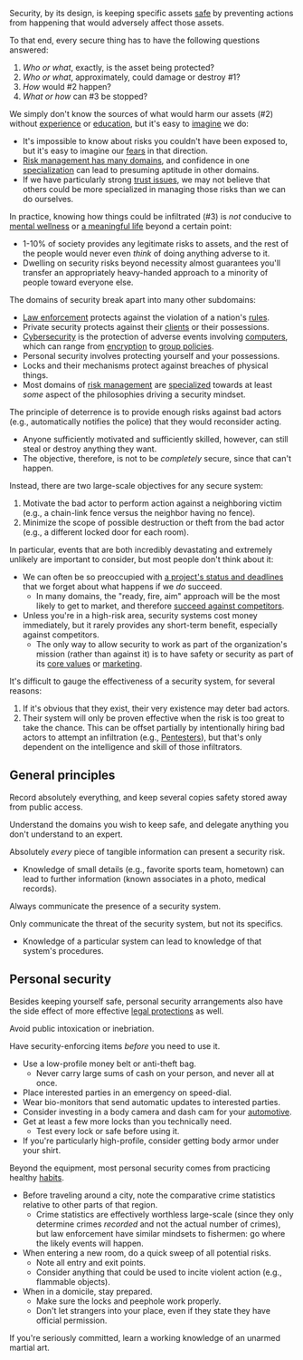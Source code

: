 
Security, by its design, is keeping specific assets [safe](https://gainedin.site/safety/) by preventing actions from happening that would adversely affect those assets.

To that end, every secure thing has to have the following questions answered:

1. *Who or what*, exactly, is the asset being protected?
2. *Who or what*, approximately, could damage or destroy #1?
3. *How* would #2 happen?
4. *What or how* can #3 be stopped?

We simply don't know the sources of what would harm our assets (#2) without [experience](understanding.md) or [education](https://gainedin.site/pedagogy/), but it's easy to [imagine](https://gainedin.site/imagination/) we do:

- It's impossible to know about risks you couldn't have been exposed to, but it's easy to imagine our [fears](https://gainedin.site/fear/) in that direction.
- [Risk management has many domains](/risk-mgmt/), and confidence in one [specialization](https://gainedin.site/specialization-cities/) can lead to presuming aptitude in other domains.
- If we have particularly strong [trust issues](https://gainedin.site/trust/), we may not believe that others could be more specialized in managing those risks than we can do ourselves.

In practice, knowing how things could be infiltrated (#3) is *not* conducive to [mental wellness](https://adequate.life/happiness-3/) or [a meaningful life](https://gainedin.site/good-life/) beyond a certain point:

- 1-10% of society provides any legitimate risks to assets, and the rest of the people would never even *think* of doing anything adverse to it.
- Dwelling on security risks beyond necessity almost guarantees you'll transfer an appropriately heavy-handed approach to a minority of people toward everyone else.

The domains of security break apart into many other subdomains:

- [Law enforcement](/legally-safe/) protects against the violation of a nation's [rules](https://gainedin.site/rules/).
- Private security protects against their [clients](/contracts/) or their possessions.
- [Cybersecurity](https://trendless.tech/security/) is the protection of adverse events involving [computers](https://trendless.tech/), which can range from [encryption](https://trendless.tech/encryption/) to [group policies](https://trendless.tech/compliance/).
- Personal security involves protecting yourself and your possessions.
- Locks and their mechanisms protect against breaches of physical things.
- Most domains of [risk management](/risk-mgmt/) are [specialized](https://gainedin.site/specialization-cities/) towards at least *some* aspect of the philosophies driving a security mindset.

The principle of deterrence is to provide enough risks against bad actors (e.g., automatically notifies the police) that they would reconsider acting.

- Anyone sufficiently motivated and sufficiently skilled, however, can still steal or destroy anything they want.
- The objective, therefore, is not to be *completely* secure, since that can't happen.

Instead, there are two large-scale objectives for any secure system:

1. Motivate the bad actor to perform action against a neighboring victim (e.g., a chain-link fence versus the neighbor having no fence).
2. Minimize the scope of possible destruction or theft from the bad actor (e.g., a different locked door for each room).

In particular, events that are both incredibly devastating and extremely unlikely are important to consider, but most people don't think about it:

- We can often be so preoccupied with [a project's status and deadlines](/mgmt-status/) that we forget about what happens if we *do* succeed.
  - In many domains, the "ready, fire, aim" approach will be the most likely to get to market, and therefore [succeed against competitors](/entrepreneur-plan/).
- Unless you're in a high-risk area, security systems cost money immediately, but it rarely provides any short-term benefit, especially against competitors.
  - The only way to allow security to work as part of the organization's mission (rather than against it) is to have safety or security as part of its [core values](/mgmt-morale/) or [marketing](/marketing/).

It's difficult to gauge the effectiveness of a security system, for several reasons:

1. If it's obvious that they exist, their very existence may deter bad actors.
2. Their system will only be proven effective when the risk is too great to take the chance. This can be offset partially by intentionally hiring bad actors to attempt an infiltration (e.g., [Pentesters](https://trendless.tech/pentest/)), but that's only dependent on the intelligence and skill of those infiltrators.

## General principles

Record absolutely everything, and keep several copies safety stored away from public access.

Understand the domains you wish to keep safe, and delegate anything you don't understand to an expert.

Absolutely *every* piece of tangible information can present a security risk.

- Knowledge of small details (e.g., favorite sports team, hometown) can lead to further information (known associates in a photo, medical records).

Always communicate the presence of a security system.

Only communicate the threat of the security system, but not its specifics.

- Knowledge of a particular system can lead to knowledge of that system's procedures.

## Personal security

Besides keeping yourself safe, personal security arrangements also have the side effect of more effective [legal protections](/legally-safe/) as well.

Avoid public intoxication or inebriation.

Have security-enforcing items *before* you need to use it.

- Use a low-profile money belt or anti-theft bag.
  - Never carry large sums of cash on your person, and never all at once.
- Place interested parties in an emergency on speed-dial.
- Wear bio-monitors that send automatic updates to interested parties.
- Consider investing in a body camera and dash cam for your [automotive](/autos/).
- Get at least a few more locks than you technically need.
  - Test every lock or safe before using it.
- If you're particularly high-profile, consider getting body armor under your shirt.

Beyond the equipment, most personal security comes from practicing healthy [habits](https://adequate.life/habits/).

- Before traveling around a city, note the comparative crime statistics relative to other parts of that region.
  - Crime statistics are effectively worthless large-scale (since they only determine crimes *recorded* and not the actual number of crimes), but law enforcement have similar mindsets to fishermen: go where the likely events will happen.
- When entering a new room, do a quick sweep of all potential risks.
  - Note all entry and exit points.
  - Consider anything that could be used to incite violent action (e.g., flammable objects).
- When in a domicile, stay prepared.
  - Make sure the locks and peephole work properly.
  - Don't let strangers into your place, even if they state they have official permission.

If you're seriously committed, learn a working knowledge of an unarmed martial art.
